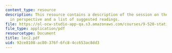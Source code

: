 ```yaml
---
content_type: resource
description: This resource contains a description of the session on the learning problem
  in perspective and a list of suggested readings.
file: https://ol-ocw-studio-app-qa.s3.amazonaws.com/courses/9-520-statistical-learning-theory-and-applications-spring-2006/92ce8108ac80376f6fc84cc653ac8dd3_lec2.pdf
file_type: application/pdf
resourcetype: Document
title: lec2.pdf
uid: 92ce8108-ac80-376f-6fc8-4cc653ac8dd3
---
```


